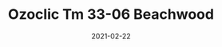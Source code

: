 ---
tags: 
  - "To Market"
  - "Loose Lay LVT"
  - "Ozoclic"
title: "Ozoclic Tm 33-06 Beachwood"
designer: "To Market"
image_primary: "img/MR%20USA%20RIGID%2006%20laid%20out.jpg"
href: "https://www.tomkt.com/copy-of-basix-swatches"
description: "Size%3A%207.28%u201D%20x%2047.71%u201D%20/%20Thickness%3A%205.0mm%20%28Includes%20AcoustX%20Soundproof%20Backing%29%20/%20Wear%20Layer%3A%2020mil%20/%20Edge%3A%20Bevel%20/%20Construction%3A%20Floating%20Click%20/%20Limited%20Warranty%3A%2025%20Year%20Residential%20/%2010%20Year%20Commercial"
category: "loose-lay-lvt-ozoclic"
subtitle: ""
manufacturer: "ToMarket"
slug: "/manufacturers/tomarket/loose-lay-lvt-ozoclic/to-market-ozoclic-tm-33-06-beachwood"
date: "2021-02-22"
---
